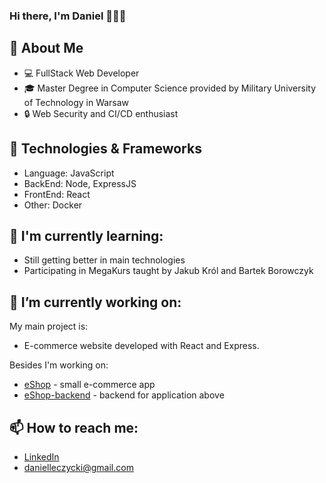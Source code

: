 ### Hi there, I'm Daniel 👋👋👋

## 📖 About Me
-  💻 FullStack Web Developer
-  🎓 Master Degree in Computer Science provided by Military University of Technology in Warsaw
-  🔒 Web Security and CI/CD enthusiast

## 🚀 Technologies & Frameworks
- Language: JavaScript
- BackEnd: Node, ExpressJS
- FrontEnd: React
- Other: Docker

## 🌱 I'm currently learning:
- Still getting better in main technologies
- Participating in MegaKurs taught by Jakub Król and Bartek Borowczyk

## 🔭 I’m currently working on:
My main project is:
- E-commerce website developed with React and Express. 

Besides I'm working on:
- [eShop](https://github.com/dLeczycki/eshop-frontend) - small e-commerce app
- [eShop-backend](https://github.com/dLeczycki/eshop-backend) - backend for application above

## 📫 How to reach me:
- [LinkedIn](https://www.linkedin.com/in/daniel-%C5%82%C4%99czycki-a9a815215/)
- danielleczycki@gmail.com
